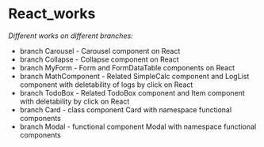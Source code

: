 # React_works

*Different works on different branches:*
- branch Carousel - Carousel component on React
- branch Collapse - Collapse component on React
- branch MyForm - Form and FormDataTable components on React
- branch MathComponent - Related SimpleCalc component and LogList component with deletability of logs by click on React
- branch TodoBox - Related TodoBox component and Item component with deletability by click on React
- branch Card - class component Card with namespace functional components
- branch Modal - functional component Modal with namespace functional components

